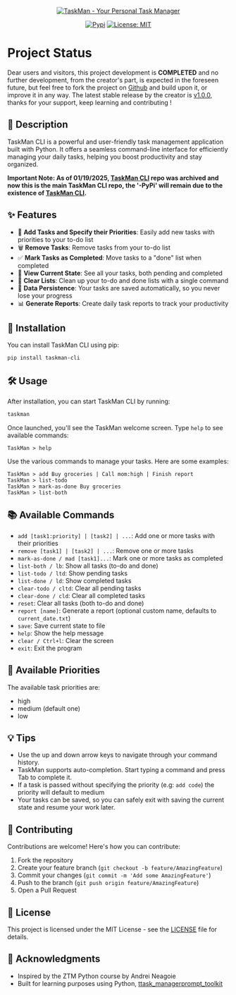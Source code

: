 <div align="center">

[![TaskMan - Your Personal Task Manager](https://img.shields.io/badge/TaskMan-Your%20Personal%20Task%20Manager-blue?style=for-the-badge&logo=python&logoColor=white)](https://github.com/tahadnan/To-do-list-manager)

[![Pypi](https://badge.fury.io/py/taskman-cli.svg)](https://badge.fury.io/py/taskman-cli)
[![License: MIT](https://img.shields.io/badge/License-MIT-yellow.svg)](https://opensource.org/licenses/MIT)

</div>

# Project Status

Dear users and visitors, this project development is **COMPLETED** and no further development, from the creator's part, is expected in the foreseen future, but feel free to fork the project on [Github](https://github.com/tahadnan/TaskMan-CLI-PyPi) and build upon it, or improve it in any way. The latest stable release by the creator is [v1.0.0](https://pypi.org/project/taskman-cli/), thanks for your support, keep learning and contributing !  

## 📝 Description

TaskMan CLI is a powerful and user-friendly task management application built with Python. It offers a seamless command-line interface for efficiently managing your daily tasks, helping you boost productivity and stay organized.  

**Important Note: As of 01/19/2025, [TaskMan CLI](https://github.com/tahadnan/TaskMan-CLI.git) repo was archived and now this is the main TaskMan CLI repo, the '-PyPi' will remain due to the existence of [TaskMan CLI](https://github.com/tahadnan/TaskMan-CLI.git).**

## ✨ Features

- 📌 **Add Tasks and Specify their Priorities**: Easily add new tasks with priorities to your to-do list
- 🗑️ **Remove Tasks**: Remove tasks from your to-do list
- ✅ **Mark Tasks as Completed**: Move tasks to a "done" list when completed
- 👀 **View Current State**: See all your tasks, both pending and completed
- 🧹 **Clear Lists**: Clean up your to-do and done lists with a single command
- 💾 **Data Persistence**: Your tasks are saved automatically, so you never lose your progress
- 📊 **Generate Reports**: Create daily task reports to track your productivity

## 🚀 Installation

You can install TaskMan CLI using pip:

```bash
pip install taskman-cli
```

## 🛠️ Usage

After installation, you can start TaskMan CLI by running:

```bash
taskman
```

Once launched, you'll see the TaskMan welcome screen. Type `help` to see available commands:

```
TaskMan > help
```

Use the various commands to manage your tasks. Here are some examples:

```
TaskMan > add Buy groceries | Call mom:high | Finish report
TaskMan > list-todo
TaskMan > mark-as-done Buy groceries
TaskMan > list-both
```

## 📚 Available Commands

- `add [task1:priority] | [task2] | ...`: Add one or more tasks with their priorities
- `remove [task1] | [task2] | ...`: Remove one or more tasks
- `mark-as-done / mad [task1]...`: Mark one or more tasks as completed
- `list-both / lb`: Show all tasks (to-do and done)
- `list-todo / ltd`: Show pending tasks
- `list-done / ld`: Show completed tasks
- `clear-todo / cltd`: Clear all pending tasks
- `clear-done / cld`: Clear all completed tasks
- `reset`: Clear all tasks (both to-do and done)
- `report [name]`: Generate a report (optional custom name, defaults to ```current_date.txt```)
- `save`: Save current state to file
- `help`: Show the help message
- `clear / Ctrl+l`: Clear the screen
- `exit`: Exit the program

## 📶 Available Priorities
The available task priorities are:
+ high
+ medium (default one)
+ low

## 💡 Tips

- Use the up and down arrow keys to navigate through your command history.
- TaskMan supports auto-completion. Start typing a command and press Tab to complete it.
- If a task is passed without specifying the priority (e.g: ```add code```) the priority will default to medium 
- Your tasks can be saved, so you can safely exit with saving the current state and resume your work later.

## 🤝 Contributing

Contributions are welcome! Here's how you can contribute:

1. Fork the repository
2. Create your feature branch (`git checkout -b feature/AmazingFeature`)
3. Commit your changes (`git commit -m 'Add some AmazingFeature'`)
4. Push to the branch (`git push origin feature/AmazingFeature`)
5. Open a Pull Request

## 📄 License

This project is licensed under the MIT License - see the [LICENSE](LICENSE) file for details.

## 🙏 Acknowledgments

- Inspired by the ZTM Python course by Andrei Neagoie
- Built for learning purposes using Python, [ttask_manager](https://github.com/tahadnan/ttask-manager)[prompt_toolkit](https://github.com/prompt-toolkit/python-prompt-toolkit)
